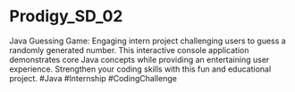 # Prodigy_SD_02
Java Guessing Game: Engaging intern project challenging users to guess a randomly generated number. This interactive console application demonstrates core Java concepts while providing an entertaining user experience. Strengthen your coding skills with this fun and educational project. #Java #Internship #CodingChallenge

